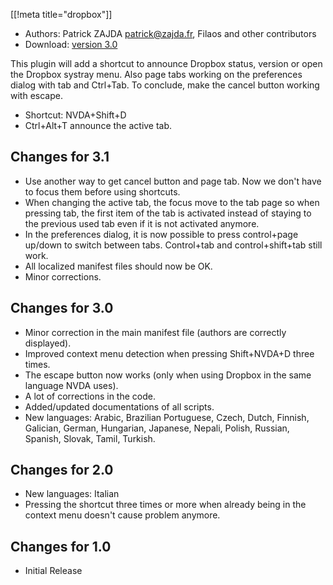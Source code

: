 [[!meta title="dropbox"]]

* Authors: Patrick ZAJDA <patrick@zajda.fr>, Filaos and other contributors
* Download: [version 3.0][downloadLink]

This plugin will add a shortcut to announce Dropbox status, version or open the Dropbox systray menu.
Also page tabs working on the preferences dialog with tab and Ctrl+Tab.
To conclude, make the cancel button working with escape.

* Shortcut: NVDA+Shift+D
* Ctrl+Alt+T announce the active tab.

## Changes for 3.1 ##

* Use another way to get cancel button and page tab. Now we don't have to focus them before using shortcuts.
* When changing the active tab, the focus move to the tab page so when pressing tab, the first item of the tab is activated instead of staying to the previous used tab even if it is not activated anymore.
* In the preferences dialog, it is now possible to press control+page up/down to switch between tabs. Control+tab and control+shift+tab still work.
* All localized manifest files should now be OK.
* Minor corrections.

## Changes for 3.0 ##

* Minor correction in the main manifest file (authors are correctly displayed).
* Improved context menu detection when pressing Shift+NVDA+D three times.
* The escape button now works (only when using Dropbox in the same language NVDA uses).
* A lot of corrections in the code.
* Added/updated documentations of all scripts.
* New languages: Arabic, Brazilian Portuguese, Czech, Dutch, Finnish, Galician, German, Hungarian, Japanese, Nepali, Polish, Russian, Spanish, Slovak, Tamil, Turkish.

## Changes for 2.0 ##

* New languages: Italian
* Pressing the shortcut three times or more when already being in the context menu doesn't cause problem anymore.

## Changes for 1.0 ##

* Initial Release

[downloadLink]: http://patrick.zajda.fr/nvda/dropbox.nvda-addon
